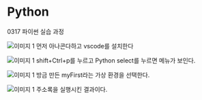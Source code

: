 # Python
0317 파이썬 실습 과정

![이미지 1](myFirst/anaconda.png)
먼저 아나콘다하고 vscode를 설치한다

![이미지 1](이미지/select.png)
shift+Ctrl+p를 누르고 Python select를 누르면 메뉴가 보인다.

![이미지 1](이미지/myFrist.png)
방금 만든 myFirst라는 가상 환경을 선택한다.

![이미지 1](이미지/pyqt.png)
주소록을 실행시킨 결과이다.



